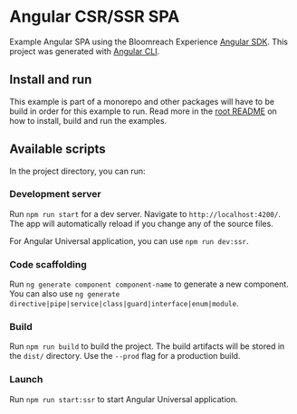 # Angular CSR/SSR SPA

Example Angular SPA using the Bloomreach Experience [Angular SDK](https://www.npmjs.com/package/@bloomreach/ng-sdk).  This project was
generated with [Angular CLI](https://github.com/angular/angular-cli).

## Install and run

This example is part of a monorepo and other packages will have to be build in order for this example to run. Read more
in the [root README](../../README.md#development) on how to install, build and run the examples.

## Available scripts

In the project directory, you can run:

### Development server

Run `npm run start` for a dev server. Navigate to `http://localhost:4200/`. The app will automatically reload if you change any of the source files.

For Angular Universal application, you can use `npm run dev:ssr`.

### Code scaffolding

Run `ng generate component component-name` to generate a new component. You can also use `ng generate directive|pipe|service|class|guard|interface|enum|module`.

### Build

Run `npm run build` to build the project. The build artifacts will be stored in the `dist/` directory. Use the `--prod` flag for a production build.

### Launch

Run `npm run start:ssr` to start Angular Universal application.
